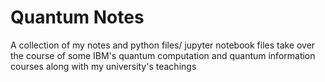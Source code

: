 
# Quantum Notes

A collection of my notes and python files/ jupyter notebook files take over the course of some IBM's quantum computation and quantum information courses along with my university's teachings

